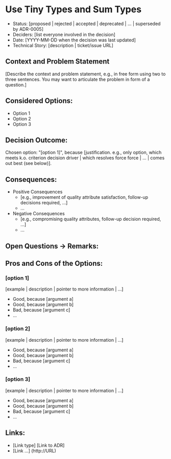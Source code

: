 # Use Tiny Types and Sum Types

- Status: [proposed | rejected | accepted | deprecated | ... | superseded by ADR-0005]
- Deciders: [list everyone involved in the decision]
- Date: [YYYY-MM-DD when the decision was last updated]
- Technical Story: [description | ticket/issue URL]

## Context and Problem Statement

[Describe the context and problem statement, e.g., in free form using two to three sentences. You may want to articulate the problem in form of a question.]

## Considered Options:

- Option 1
- Option 2
- Option 3

## Decision Outcome:

Chosen option: "[option 1]",
because [justification. e.g., only option, which meets k.o. criterion decision driver | which resolves force force | ... | comes out best (see below)].

## Consequences:

- Positive Consequences
    - [e.g., improvement of quality attribute satisfaction, follow-up decisions required, ...]
    - ...
- Negative Consequences
    - [e.g., compromising quality attributes, follow-up decision required, ...]
    - ...

## Open Questions -> Remarks:

## Pros and Cons of the Options:

### [option 1]

[example | description | pointer to more information | ...]

- Good, because [argument a]
- Good, because [argument b]
- Bad, because [argument c]
- ...

### [option 2]

[example | description | pointer to more information | ...]

- Good, because [argument a]
- Good, because [argument b]
- Bad, because [argument c]
- ...

### [option 3]

[example | description | pointer to more information | ...]

- Good, because [argument a]
- Good, because [argument b]
- Bad, because [argument c]
- ...

## Links:

- [Link type] [Link to ADR]
- [Link ...] (http://URL)
